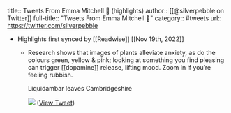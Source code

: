 title:: Tweets From Emma Mitchell 💙 (highlights)
author:: [[@silverpebble on Twitter]]
full-title:: "Tweets From Emma Mitchell 💙"
category:: #tweets
url:: https://twitter.com/silverpebble

- Highlights first synced by [[Readwise]] [[Nov 19th, 2022]]
	- Research shows that images of plants alleviate anxiety, as do the colours green, yellow & pink; looking at something you find pleasing can trigger [[dopamine]] release, lifting mood. Zoom in if you’re feeling rubbish. 
	  
	  Liquidambar leaves
	  Cambridgeshire 
	  
	  ![](https://pbs.twimg.com/media/FAZSgVEUUAIIurZ.jpg) ([View Tweet](https://twitter.com/silverpebble/status/1442931452660760581))